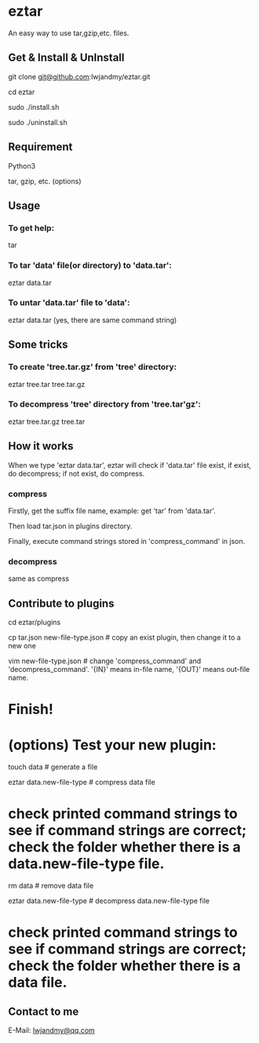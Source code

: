 # eztar
An easy way to use tar,gzip,etc. files.


## Get & Install & UnInstall
git clone git@github.com:lwjandmy/eztar.git

cd eztar

sudo ./install.sh

sudo ./uninstall.sh


## Requirement
Python3

tar, gzip, etc. (options)


## Usage
### To get help:

tar

### To tar 'data' file(or directory) to 'data.tar':

eztar data.tar

### To untar 'data.tar' file to 'data':

eztar data.tar  (yes, there are same command string)


## Some tricks
### To create 'tree.tar.gz' from 'tree' directory:

eztar tree.tar tree.tar.gz

### To decompress 'tree' directory from 'tree.tar'gz':

eztar tree.tar.gz tree.tar


## How it works
When we type 'eztar data.tar', eztar will check if 'data.tar' file exist, if exist, do decompress; if not exist, do compress. 
### compress
Firstly, get the suffix file name, example: get 'tar' from 'data.tar'.

Then load tar.json in plugins directory.

Finally, execute command strings stored in 'compress_command' in json.
### decompress
same as compress


## Contribute to plugins
cd eztar/plugins

cp tar.json new-file-type.json  # copy an exist plugin, then change it to a new one

vim new-file-type.json  # change 'compress_command' and 'decompress_command'. '{IN}' means in-file name, '{OUT}' means out-file name.

 # Finish!

 # (options) Test your new plugin:

touch data  # generate a file

eztar data.new-file-type  # compress data file

 # check printed command strings to see if command strings are correct; check the folder whether there is a data.new-file-type file.

rm data  # remove data file

eztar data.new-file-type  # decompress data.new-file-type file

 # check printed command strings to see if command strings are correct; check the folder whether there is a data file.


## Contact to me
E-Mail: lwjandmy@qq.com
